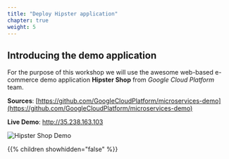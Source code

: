 ```yaml
---
title: "Deploy Hipster application"
chapter: true
weight: 5
---
```


## Introducing the demo application

For the purpose of this workshop we will use the  awesome web-based e-commerce demo application **Hipster Shop** from _Google Cloud Platform_ team.


**Sources**: [https://github.com/GoogleCloudPlatform/microservices-demo](https://github.com/GoogleCloudPlatform/microservices-demo)

**Live Demo**: http://35.238.163.103

![Hipster Shop Demo](/images/hipster-shop-demo.png?width=50pc)



{{% children showhidden="false" %}}
